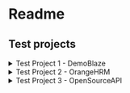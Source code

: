 # Readme

## Test projects

<details>
<summary>Test Project 1 - DemoBlaze</summary>

[DemoBlaze](https://www.demoblaze.com/index.html)

### Test scenarios:
1. ~Test login~
2. ~Test sign-up~
3. ~Test product page (user/incognito)~
4. ~Test add to cart (user/incognito)~
5. ~Test checkout (user/incognito)~
6. ~Test categories~
7. ~Test products list paginations~
8. ~Test contact form~
9. ~Test about us~
10. ~Test carousel~
11. ~Test main menu~

</details>

<details>
<summary>Test Project 2 - OrangeHRM</summary>

[OrangeHRM](https://opensource-demo.orangehrmlive.com/)

### Test scenarios:
1. TBD

</details>

<details>
<summary>Test Project 3 - OpenSourceAPI</summary>

[OpenSourceAPI](https://tbd.com/)

### Test scenarios:
1. TBD

</details>
